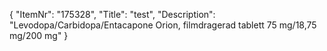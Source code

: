 {
  "ItemNr": "175328",
  "Title": "test",
  "Description": "Levodopa/Carbidopa/Entacapone Orion, filmdragerad tablett 75 mg/18,75 mg/200 mg"
}